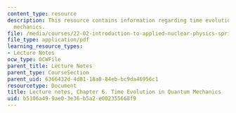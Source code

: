 ```yaml
---
content_type: resource
description: This resource contains information regarding time evolution in quantum
  mechanics.
file: /media/courses/22-02-introduction-to-applied-nuclear-physics-spring-2012/b5106a499ae03e36b5a2e002355668f9_MIT22_02S12_lec_ch6.pdf
file_type: application/pdf
learning_resource_types:
- Lecture Notes
ocw_type: OCWFile
parent_title: Lecture Notes
parent_type: CourseSection
parent_uid: 6366432d-4d81-18a0-84eb-bc9da46956c1
resourcetype: Document
title: Lecture notes, Chapter 6. Time Evolution in Quantum Mechanics
uid: b5106a49-9ae0-3e36-b5a2-e002355668f9
---
```


